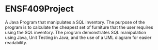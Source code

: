 # ENSF409Project
A Java Program that manipulates a SQL inventory. 
The purpose of the program is to calculate the cheapest set of furniture that the user requires using the SQL inventory. 
The program demonstrates SQL manipulation using Java, Unit Testing in Java, and the use of a UML diagram for easier readability.
